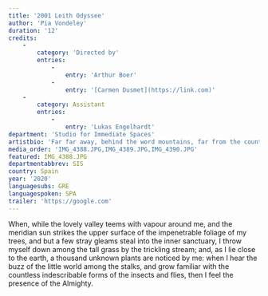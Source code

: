 ```yaml
---
title: '2001 Leith Odyssee'
author: 'Pia Vondeley'
duration: '12'
credits:
    -
        category: 'Directed by'
        entries:
            -
                entry: 'Arthur Boer'
            -
                entry: '[Carmen Dusmet](https://link.com)'
    -
        category: Assistant
        entries:
            -
                entry: 'Lukas Engelhardt'
department: 'Studio for Immediate Spaces'
artistbio: 'Far far away, behind the word mountains, far from the countries **Vokalia** and Consonantia, there live the blind texts. Separated they live in Bookmarksgrove right at the coast of the Semantics, a large language ocean. A small river named Duden flows by their place and supplies it with the necessary regelialia. It is a paradisematic country, in which roasted parts of sentences fly into your mouth. Even the all-powerful Pointing has no control about the blind texts it is an almost unorthographic life One day however a small line of blind text by the name of Lorem Ipsum decided to leave for the far World of Grammar. The Big Oxmox advised her not to do so, because there were thousands of bad Commas, wild Question Marks and devious Semikoli, but the Little Blind Text didn’t listen. She packed her seven versalia, put her initial into the belt and made herself on the way. When she reached the first hills of the Italic Mountains, she had a last view back on the skyline of her hometown Bookmarksgrove, the headline of Alphabet Village and the subline of her own road, the Line Lane.'
media_order: 'IMG_4388.JPG,IMG_4389.JPG,IMG_4390.JPG'
featured: IMG_4388.JPG
departmentabbrev: SIS
country: Spain
year: '2020'
languagesubs: GRE
languagespoken: SPA
trailer: 'https://google.com'
---
```


When, while the lovely valley teems with vapour around me, and the meridian sun strikes the upper surface of the impenetrable foliage of my trees, and but a few stray gleams steal into the inner sanctuary, I throw myself down among the tall grass by the trickling stream; and, as I lie close to the earth, a thousand unknown plants are noticed by me: when I hear the buzz of the little world among the stalks, and grow familiar with the countless indescribable forms of the insects and flies, then I feel the presence of the Almighty.